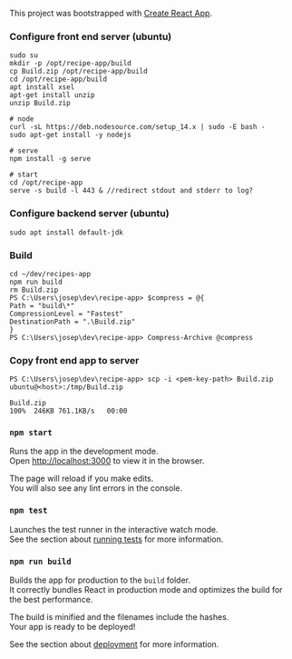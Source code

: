 This project was bootstrapped with [Create React App](https://github.com/facebook/create-react-app).

### Configure front end server (ubuntu)
```
sudo su
mkdir -p /opt/recipe-app/build
cp Build.zip /opt/recipe-app/build
cd /opt/recipe-app/build
apt install xsel
apt-get install unzip
unzip Build.zip

# node
curl -sL https://deb.nodesource.com/setup_14.x | sudo -E bash -
sudo apt-get install -y nodejs

# serve
npm install -g serve

# start
cd /opt/recipe-app
serve -s build -l 443 & //redirect stdout and stderr to log?
```

### Configure backend server (ubuntu)
```
sudo apt install default-jdk
```

### Build
```
cd ~/dev/recipes-app
npm run build
rm Build.zip
PS C:\Users\josep\dev\recipe-app> $compress = @{
Path = "build\*"
CompressionLevel = "Fastest"
DestinationPath = ".\Build.zip"
}
PS C:\Users\josep\dev\recipe-app> Compress-Archive @compress
```

### Copy front end app to server
```
PS C:\Users\josep\dev\recipe-app> scp -i <pem-key-path> Build.zip ubuntu@<host>:/tmp/Build.zip

Build.zip                                                                                         100%  246KB 761.1KB/s   00:00
```

### `npm start`

Runs the app in the development mode.<br />
Open [http://localhost:3000](http://localhost:3000) to view it in the browser.

The page will reload if you make edits.<br />
You will also see any lint errors in the console.

### `npm test`

Launches the test runner in the interactive watch mode.<br />
See the section about [running tests](https://facebook.github.io/create-react-app/docs/running-tests) for more information.

### `npm run build`

Builds the app for production to the `build` folder.<br />
It correctly bundles React in production mode and optimizes the build for the best performance.

The build is minified and the filenames include the hashes.<br />
Your app is ready to be deployed!

See the section about [deployment](https://facebook.github.io/create-react-app/docs/deployment) for more information.
